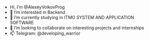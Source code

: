- Hi, I’m @AlexeyVolkovProg
- 👀 I’m interested in Backend
- 🌱 I’m currently studying in ITMO SYSTEM AND APPLICATION SOFTWARE
- 💞️ I’m looking to collaborate on interesting projects and internships
- 📫 Telegram: @developing_warrior
 

<!---
AlexeyVolkovProg/AlexeyVolkovProg is a ✨ special ✨ repository because its `README.md` (this file) appears on your GitHub profile.
You can click the Preview link to take a look at your changes.
--->
